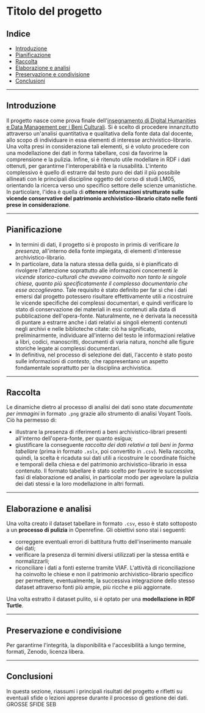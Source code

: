 # Titolo del progetto

## Indice
- [Introduzione](#introduzione)
- [Pianificazione](#pianificazione)
- [Raccolta](#raccolta)
- [Elaborazione e analisi](#elaborazione-e-analisi)
- [Preservazione e condivisione](#preservazione-e-condivisione)
- [Conclusioni](#conclusioni)

----

## Introduzione

Il progetto nasce come prova finale dell'[insegnamento di Digital Humanities e Data Management per i Beni Culturali](https://www.unibo.it/it/studiare/dottorati-master-specializzazioni-e-altra-formazione/insegnamenti/insegnamento/2024/502386). Si è scelto di procedere innanzitutto attraverso un'analisi quantitativa e qualitativa della fonte data dal docente, allo scopo di individuare in essa elementi di interesse archivistico-librario. Una volta presi in considerazione tali elementi, si è voluto procedere con una modellazione dei dati in forma tabellare, così da favorirne la comprensione e la pulizia. Infine, si è ritenuto utile modellare in RDF i dati ottenuti, per garantirne l'interoperabilità e la riusabilità. 
L'intento complessivo è quello di estrarre dal testo puro dei dati il più possibile allineati con le principali discipline oggetto del corso di studi LM05, orientando la ricerca verso uno specifico settore delle scienze umanistiche. In particolare, l'idea è quella di **ottenere informazioni strutturate sulle vicende conservative del patrimonio archivistico-librario citato nelle fonti prese in considerazione**.

----

## Pianificazione

* In termini di dati, il progetto si è proposto in primis di verificare _la presenza_, all'interno della fonte impiegata, di elementi d'interesse archivistico-librario.
* In particolare, data la natura stessa della guida, si è pianificato di rivolgere l'attenzione soprattutto alle informazioni concernenti _le vicende storico-culturali che avevano coinvolto non tanto le singole chiese, quanto più specificatamente il complesso documentario che esse accoglievano_. Tale requisito è stato definito per far sì che i dati emersi dal progetto potessero risultare effettivamente utili a ricostruire le vicende specifiche dei complessi documentari, e quindi verificare lo stato di conservazione dei materiali in essi contenuti alla data di pubblicazione dell'opera-fonte. Naturalmente, ne è derivata la necessità di puntare a estrarre anche i dati relativi ai singoli elementi contenuti negli archivi e nelle biblioteche citate: ciò ha significato, preliminarmente, individuare all'interno del testo le informazioni relative a libri, codici, manoscritti, documenti di varia natura, nonché alle figure storiche legate ai complessi documentari.
* In definitiva, nel processo di selezione dei dati, l'accento è stato posto sulle informazioni di *contesto*, che rappresentano un aspetto fondamentale soprattutto per la disciplina archivistica.

---

## Raccolta

Le dinamiche dietro al processo di analisi dei dati sono state *documentate per immagini* in formato `.png` grazie allo strumento di analisi Voyant Tools. Ciò ha permesso di:
* illustrare la presenza di riferimenti a beni archivistico-librari presenti all'interno dell'opera-fonte, per quanto esigua;
* giustificare la conseguente *raccolta dei dati relativi a tali beni in forma tabellare* (prima in formato `.xslx`, poi convertito in `.csv`).
Nella raccolta, quindi, la scelta è ricaduta sui dati utili a ricostruire le coordinate fisiche e temporali della chiesa e del patrimonio archivistico-librario in essa contenuto. Il formato tabellare è stato scelto per favorire le successive fasi di elaborazione ed analisi, in particolar modo per agevolare la pulizia dei dati stessi e la loro modellazione in altri formati.

---

## Elaborazione e analisi

Una volta creato il dataset tabellare in formato `.csv`, esso è stato sottoposto a un **processo di pulizia** in Openrefine. Gli obiettivi sono stai i seguenti:
* correggere eventuali errori di battitura frutto dell'inserimento manuale dei dati;
* verificare la presenza di termini diversi utilizzati per la stessa entità e normalizzarli;
* riconciliare i dati a fonti esterne tramite VIAF. L'attività di riconciliazione ha coinvolto le chiese e non il patrimonio archivistico-librario specifico per permettere, eventualmente, la successiva integrazione dello stesso dataset attraverso fonti più ampie, più ricche e più aggiornate.

Una volta estratto il dataset pulito, si è optato per una **modellazione in RDF Turtle**. 

---

## Preservazione e condivisione
  
  Per garantirne l'integrità, la disponibilità e l'accesibilità a lungo termine, formati, Zenodo, licenza libera.
  
---

## Conclusioni

In questa sezione, riassumi i principali risultati del progetto e rifletti su eventuali sfide o lezioni apprese durante il processo di gestione dei dati. GROSSE SFIDE SEB
